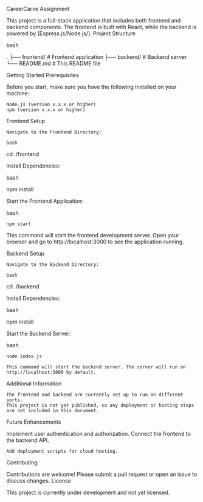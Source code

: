 CareerCarve Assignment

This project is a full-stack application that includes both frontend and backend components. The frontend is built with React, while the backend is powered by [Express.js/Node.js/].
Project Structure

bash

.
├── frontend/        # Frontend application
├── backend/         # Backend server
└── README.md        # This README file

Getting Started
Prerequisites

Before you start, make sure you have the following installed on your machine:

    Node.js (version x.x.x or higher)
    npm (version x.x.x or higher)

Frontend Setup

    Navigate to the Frontend Directory:

    bash

cd ./frontend

Install Dependencies:

bash

npm install

Start the Frontend Application:

bash

    npm start

This command will start the frontend development server. Open your browser and go to http://localhost:3000 to see the application running.

Backend Setup

    Navigate to the Backend Directory:

    bash

cd ./backend

Install Dependencies:

bash

npm install

Start the Backend Server:

bash

    node index.js

    This command will start the backend server. The server will run on http://localhost:5000 by default.

Additional Information

    The frontend and backend are currently set up to run on different ports.
    This project is not yet published, so any deployment or hosting steps are not included in this document.

Future Enhancements

Implement user authentication and authorization.
Connect the frontend to the backend API.

    Add deployment scripts for cloud hosting.

Contributing

Contributions are welcome! Please submit a pull request or open an issue to discuss changes.
License

This project is currently under development and not yet licensed.
